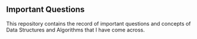 ## Important Questions

This repository contains the record of important questions and concepts of Data Structures and Algorithms that I have come across.
